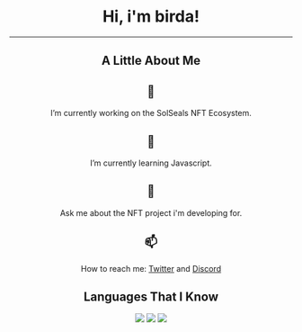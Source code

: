 <div align="center">

  
# Hi, i'm birda!

---
  
## A Little About Me  

## 🔭
<p>I’m currently working on the SolSeals NFT Ecosystem.</p>

## 🌱
<p>I’m currently learning Javascript.</p>

## 💬
<p>Ask me about the NFT project i'm developing for.</p>

## 📫
<p>How to reach me: <a href="https://twitter.com/birdaNFT">Twitter</a> and <a href="https://discord.gg/A5sqZSydJ3">Discord</a></p>

## Languages That I Know
  
  <img src="https://img.icons8.com/color/96/000000/html-5--v1.png"/>
  <img src="https://img.icons8.com/color/96/000000/css3.png"/>
  <img src="https://img.icons8.com/color/96/000000/javascript--v1.png"/>
</div>
